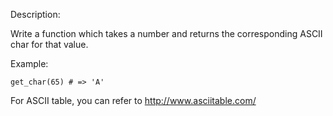 Description:

Write a function which takes a number and returns the corresponding ASCII char for that value.

Example:

```get_char(65) # => 'A'```

For ASCII table, you can refer to http://www.asciitable.com/
